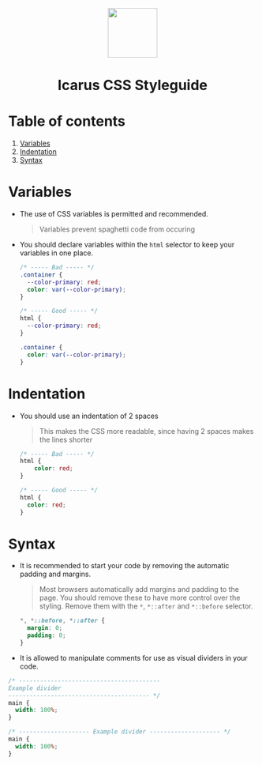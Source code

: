 <div align="center">
    <img src="http://icarusws.nl/js-content/resources/logo_geen_background.png" height="100px">
    <h1>Icarus CSS Styleguide</h1>
</div>

# Table of contents
1. [Variables](#variables)
2. [Indentation](#indentation)
3. [Syntax](#syntax)

# Variables
- The use of CSS variables is permitted and recommended.
    > Variables prevent spaghetti code from occuring
- You should declare variables within the `html` selector to keep your variables in one place.
    ```css
    /* ----- Bad ----- */
    .container {
      --color-primary: red;
      color: var(--color-primary);
    }
    ```
    
    ```css
    /* ----- Good ----- */
    html {
      --color-primary: red;
    }
    
    .container {
      color: var(--color-primary);
    }
    ```

# Indentation
- You should use an indentation of 2 spaces
    > This makes the CSS more readable, since having 2 spaces makes the lines shorter

    ```css
    /* ----- Bad ----- */
    html {
        color: red;
    }
    
    /* ----- Good ----- */
    html {
      color: red;
    }
    ```

# Syntax
- It is recommended to start your code by removing the automatic padding and margins.
    > Most browsers automatically add margins and padding to the page. You should remove these to have more control over the styling. Remove them with the `*`, `*::after` and `*::before` selector.

    ```css
    *, *::before, *::after {
      margin: 0;
      padding: 0;
    }
    ```

- It is allowed to manipulate comments for use as visual dividers in your code.

```css
/* ----------------------------------------
Example divider
---------------------------------------- */
main {
  width: 100%;
}

/* -------------------- Example divider -------------------- */
main {
  width: 100%;
}
```

